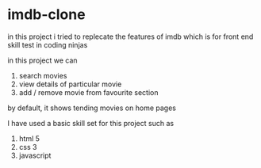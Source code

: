 # imdb-clone

in this project i tried to replecate the features of imdb
which is for front end skill test in coding ninjas

in this project we can
  1. search movies
  2. view details of particular movie
  3. add / remove movie from favourite section
  
by default, it shows tending movies on home pages


I have used a basic skill set for this project such as
  1. html 5
  2. css 3
  3. javascript
